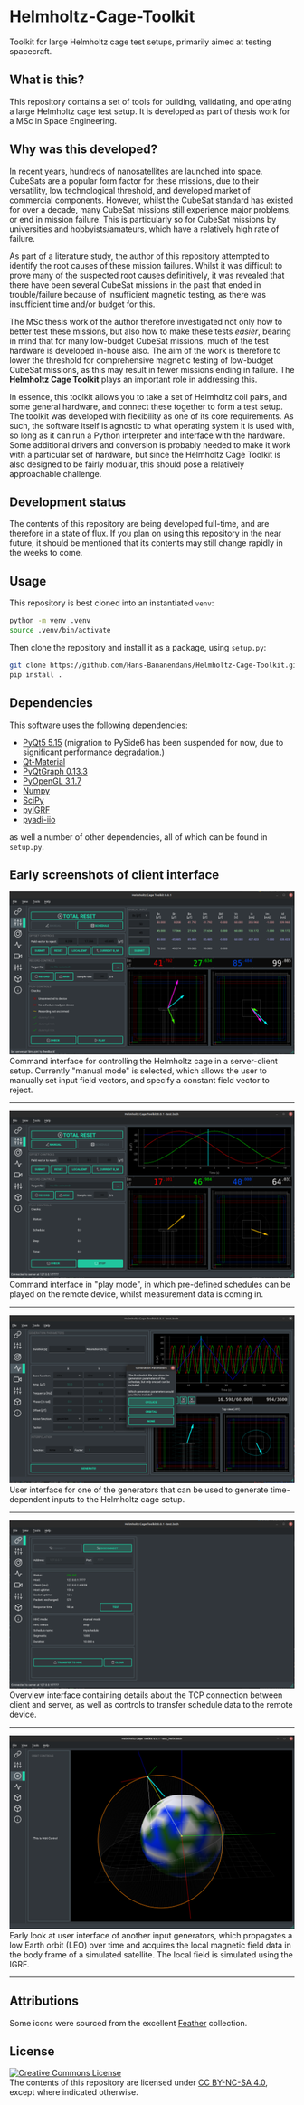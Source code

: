# Helmholtz-Cage-Toolkit
Toolkit for large Helmholtz cage test setups, primarily aimed at testing spacecraft.


## What is this?
This repository contains a set of tools for building, validating, and operating a large Helmholtz cage test setup. It is developed as part of thesis work for a MSc in Space Engineering. 


## Why was this developed?
In recent years, hundreds of nanosatellites are launched into space. CubeSats are a popular form factor for these missions, due to their versatility, low technological threshold, and developed market of commercial components. However, whilst the CubeSat standard has existed for over a decade, many CubeSat missions still experience major problems, or end in mission failure. This is particularly so for CubeSat missions by universities and hobbyists/amateurs, which have a relatively high rate of failure.

As part of a literature study, the author of this repository attempted to identify the root causes of these mission failures. Whilst it was difficult to prove many of the suspected root causes definitively, it was revealed that there have been several CubeSat missions in the past that ended in trouble/failure because of insufficient magnetic testing, as there was insufficient time and/or budget for this.

The MSc thesis work of the author therefore investigated not only how to better test these missions, but also how to make these tests _easier_, bearing in mind that for many low-budget CubeSat missions, much of the test hardware is developed in-house also. The aim of the work is therefore to lower the threshold for comprehensive magnetic testing of low-budget CubeSat missions, as this may result in fewer missions ending in failure. The **Helmholtz Cage Toolkit** plays an important role in addressing this.

In essence, this toolkit allows you to take a set of Helmholtz coil pairs, and some general hardware, and connect these together to form a test setup. The toolkit was developed with flexibility as one of its core requirements. As such, the software itself is agnostic to what operating system it is used with, so long as it can run a Python interpreter and interface with the hardware. Some additional drivers and conversion is probably needed to make it work with a particular set of hardware, but since the Helmholtz Cage Toolkit is also designed to be fairly modular, this should pose a relatively approachable challenge.


## Development status
The contents of this repository are being developed full-time, and are therefore in a state of flux. If you plan on using this repository in the near future, it should be mentioned that its contents may still change rapidly in the weeks to come.


## Usage
This repository is best cloned into an instantiated `venv`:

```bash
python -m venv .venv
source .venv/bin/activate
```

Then clone the repository and install it as a package, using `setup.py`:
```bash
git clone https://github.com/Hans-Bananendans/Helmholtz-Cage-Toolkit.git
pip install .
```

## Dependencies
This software uses the following dependencies:
 * [PyQt5 5.15](https://pypi.org/project/PyQt5/) (migration to PySide6 has been suspended for now, due to significant performance degradation.)
 * [Qt-Material](https://qt-material.readthedocs.io/en/latest/)
 * [PyQtGraph 0.13.3](https://www.pyqtgraph.org/)
 * [PyOpenGL 3.1.7](https://pypi.org/project/pyopengl/)
 * [Numpy](https://numpy.org/)
 * [SciPy](https://pypi.org/project/scipy/)
 * [pyIGRF](https://pypi.org/project/pyigrf/)
 * [pyadi-iio](https://pypi.org/project/pyadi-iio/)

as well a number of other dependencies, all of which can be found in `setup.py`.

## Early screenshots of client interface
![alt text](helmholtz_cage_toolkit/extras/screenshot_command_manual_0.2.png?raw=true)
Command interface for controlling the Helmholtz cage in a server-client setup. Currently "manual mode" is selected, which allows the user to manually set input field vectors, and specify a constant field vector to reject.
___

![alt text](helmholtz_cage_toolkit/extras/screenshot_command_play_0.2.png?raw=true)
Command interface in "play mode", in which pre-defined schedules can be played on the remote device, whilst measurement data is coming in.
___

![alt text](helmholtz_cage_toolkit/extras/screenshot_cyclics_0.2.png?raw=true)
User interface for one of the generators that can be used to generate time-dependent inputs to the Helmholtz cage setup.
___

![alt text](helmholtz_cage_toolkit/extras/screenshot_connectionwindow_0.2.png?raw=true)
Overview interface containing details about the TCP connection between client and server, as well as controls to transfer schedule data to the remote device.
___

![alt text](helmholtz_cage_toolkit/extras/screenshot_orbital_0.1.png?raw=true)
Early look at user interface of another input generators, which propagates a low Earth orbit (LEO) over time and acquires the local magnetic field data in the body frame of a simulated satellite. The local field is simulated using the IGRF.
___

## Attributions
Some icons were sourced from the excellent [Feather](https://feathericons.com/) collection.


## License
<a rel="license" href="https://creativecommons.org/licenses/by-nc-sa/4.0/"><img alt="Creative Commons License" style="border-width:0" src="https://licensebuttons.net/l/by-nc-sa/4.0/88x31.png" /></a><br />
The contents of this repository are licensed under [CC BY-NC-SA 4.0](https://creativecommons.org/licenses/by-nc-sa/4.0/), except where indicated otherwise.

